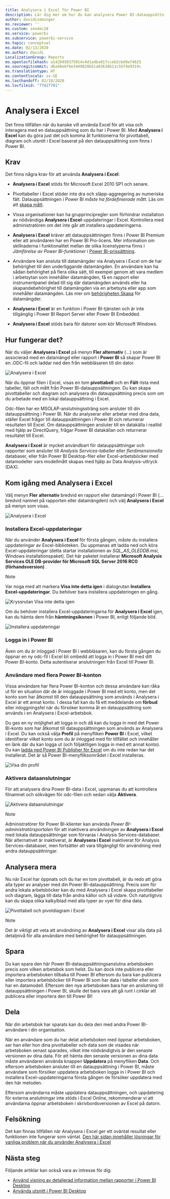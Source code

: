 ```yaml
---
title: Analysera i Excel för Power BI
description: Lär dig mer om hur du kan analysera Power BI-datauppsättningar i Excel
author: davidiseminger
ms.reviewer: ''
ms.custom: seodec18
ms.service: powerbi
ms.subservice: powerbi-service
ms.topic: conceptual
ms.date: 02/13/2020
ms.author: davidi
LocalizationGroup: Reports
ms.openlocfilehash: a142b950375014c4d1adba917cceb2c6d9af4825
ms.sourcegitcommit: d6a48e6f6e3449820b5ca03638b11c55f4e9319c
ms.translationtype: HT
ms.contentlocale: sv-SE
ms.lasthandoff: 02/18/2020
ms.locfileid: "77427701"
---
```

# <a name="analyze-in-excel"></a>Analysera i Excel
Det finns tillfällen när du kanske vill använda Excel för att visa och interagera med en datauppsättning som du har i Power BI. Med **Analysera i Excel** kan du göra just det och komma åt funktionerna för pivottabell, diagram och utsnitt i Excel baserat på den datauppsättning som finns i Power BI.

## <a name="requirements"></a>Krav
Det finns några krav för att använda **Analysera i Excel**:

* **Analysera i Excel** stöds för Microsoft Excel 2010 SP1 och senare.

* Pivottabeller i Excel stöder inte dra och släpp-aggregering av numeriska fält. Datauppsättningen i Power BI *måste ha fördefinierade mått*. Läs om att [skapa mått](desktop-measures.md).
* Vissa organisationer kan ha grupprincipregler som förhindrar installation av nödvändiga **Analysera i Excel**-uppdateringar i Excel. Kontrollera med administratören om det inte går att installera uppdateringarna.
* **Analysera i Excel** kräver att datauppsättningen finns i Power BI Premium eller att användaren har en Power BI Pro-licens. Mer information om skillnaderna i funktionalitet mellan de olika licenstyperna finns i _Jämförelse av Power BI-funktioner_ i [Power BI-prissättning](https://powerbi.microsoft.com/pricing/).
* Användare kan ansluta till datamängder via Analysera i Excel om de har behörighet till den underliggande datamängden.  En användare kan ha sådan behörighet på flera olika sätt, till exempel genom att vara medlem i arbetsytan som innehåller datamängden, få en rapport eller instrumentpanel delad till sig där datamängden används eller ha skapandebehörighet till datamängden via en arbetsyta eller app som innehåller datamängden. Läs mer om [behörigheten Skapa](service-datasets-build-permissions.md) för datamängder.
* **Analysera i Excel** är en funktion i Power BI-tjänsten och är inte tillgänglig i Power BI Report Server eller Power BI Embedded. 
* **Analysera i Excel** stöds bara för datorer som kör Microsoft Windows.

## <a name="how-does-it-work"></a>Hur fungerar det?
När du väljer **Analysera i Excel** på menyn **Fler alternativ** (...) som är associerad med en datamängd eller rapport i **Power BI** så skapar Power BI en .ODC-fil och laddar ned den från webbläsaren till din dator.

![Analysera i Excel](media/service-analyze-in-excel/power-bi-analyze-in-excel.png)

När du öppnar filen i Excel, visas en tom **pivottabell** och en **Fält**-lista med tabeller, fält och mått från Power BI-datauppsättningen. Du kan skapa pivottabeller och diagram och analysera din datauppsättning precis som om du arbetade med en lokal datauppsättning i Excel.

Odc-filen har en MSOLAP-anslutningssträng som ansluter till din datauppsättning i Power BI. När du analyserar eller arbetar med dina data, ställer Excel frågor till datauppsättningen i Power BI och returnerar resultaten till Excel. Om datauppsättningen ansluter till en datakälla i realtid med hjälp av DirectQuery, frågar Power BI datakällan och returnerar resultatet till Excel.

**Analysera i Excel** är mycket användbart för datauppsättningar och rapporter som ansluter till *Analysis Services-tabeller* eller *flerdimensionella* databaser, eller från Power BI Desktop-filer eller Excel-arbetsböcker med datamodeller vars modellmått skapas med hjälp av Data Analysis-uttryck (DAX).

## <a name="get-started-with-analyze-in-excel"></a>Kom igång med Analysera i Excel
Välj menyn **Fler alternativ** bredvid en rapport eller datamängd i Power BI (... bredvid namnet på rapporten eller datamängden) och välj **Analysera i Excel** på menyn som visas.

![Analysera i Excel](media/service-analyze-in-excel/power-bi-analyze-menu.png)

### <a name="install-excel-updates"></a>Installera Excel-uppdateringar
När du använder **Analysera i Excel** för första gången, måste du installera uppdateringar av Excel-biblioteken. Du uppmanas att ladda ned och köra Excel-uppdateringar (detta startar installationen av *SQL_AS_OLEDDB.msi*, Windows installationspaket). Det här paketet installerar **Microsoft Analysis Services OLE DB-provider för Microsoft SQL Server 2016 RC0 (förhandsversion)** .

> [!NOTE]
> Var noga med att markera **Visa inte detta igen** i dialogrutan **Installera Excel-uppdateringar**. Du behöver bara installera uppdateringen en gång.
> 
> 

![Kryssrutan Visa inte detta igen](media/service-analyze-in-excel/pbi_anlz_excel_dontshow.png)

Om du behöver installera Excel-uppdateringarna för **Analysera i Excel** igen, kan du hämta dem från **hämtningsikonen** i Power BI, enligt följande bild.

![Installera uppdateringar](media/service-analyze-in-excel/pbi_anlz_excel_download_again.png)

### <a name="sign-in-to-power-bi"></a>Logga in i Power BI
Även om du är inloggad i Power BI i webbläsaren, kan du första gången du öppnar en ny odc-fil i Excel bli ombedd att logga in i Power BI med ditt Power BI-konto. Detta autentiserar anslutningen från Excel till Power BI.

### <a name="users-with-multiple-power-bi-accounts"></a>Användare med flera Power BI-konton
Vissa användare har flera Power BI-konton och dessa användare kan råka ut för en situation där de är inloggade i Power BI med ett konto, men det konto som har åtkomst till den datauppsättning som används i Analysera i Excel är ett annat konto. I dessa fall kan du få ett meddelande om **förbud** eller inloggningsfel när du försöker komma åt en datauppsättning som används i en Analysera i Excel-arbetsbok.

Du ges en ny möjlighet att logga in och då kan du logga in med det Power BI-konto som har åtkomst till datauppsättningen som används av Analysera i Excel. Du kan också välja **Profil** på menyfliken **Power BI** i Excel, vilket identifierar vilket konto som du är inloggad med för tillfället och innehåller en länk där du kan logga ut (och följaktligen logga in med ett annat konto). Du kan [ladda ned Power BI Publisher för Excel](https://www.microsoft.com/download/details.aspx?id=50729) om du inte redan har det installerat. Det är så Power BI-menyfliksområdet i Excel installeras.

![Visa din profil](media/service-analyze-in-excel/pbi_anlz_excel_profile.png)

### <a name="enable-data-connections"></a>Aktivera dataanslutningar
För att analysera dina Power BI-data i Excel, uppmanas du att kontrollera filnamnet och sökvägen för odc-filen och sedan välja **Aktivera**.

![Aktivera dataanslutningar](media/service-analyze-in-excel/pbi_anlz_excel_enable.png)

> [!NOTE]
> Administratörer för Power BI-klienter kan använda *Power BI-administratörsportalen* för att inaktivera användningen av **Analysera i Excel** med lokala datauppsättningar som förvaras i Analysis Services-databaser. När alternativet är inaktiverat, är **Analysera i Excel** inaktiverat för Analysis Services-databaser, men fortsätter att vara tillgängligt för användning med andra datauppsättningar.
> 
> 

## <a name="analyze-away"></a>Analysera mera
Nu när Excel har öppnats och du har en tom pivottabell, är du redo att göra alla typer av analyser med din Power BI-datauppsättning. Precis som för andra lokala arbetsböcker kan du med Analysera i Excel skapa pivottabeller och diagram, lägga till data från andra källor och så vidare. Och naturligtvis kan du skapa olika kalkylblad med alla typer av vyer för dina data.

![Pivottabell och pivotdiagram i Excel](media/service-analyze-in-excel/pbi_anlz_excel_chart.png)

> [!NOTE]
> Det är viktigt att veta att användning av **Analysera i Excel** visar alla data på detaljnivå för alla användare med behörighet för datauppsättningen.
> 
> 

## <a name="save"></a>Spara
Du kan spara den här Power BI-datauppsättningsanslutna arbetsboken precis som vilken arbetsbok som helst. Du kan dock inte publicera eller importera arbetsboken tillbaka till Power BI eftersom du bara kan publicera eller importera arbetsböcker till Power BI som har data i tabeller eller som har en datamodell. Eftersom den nya arbetsboken bara har en anslutning till datauppsättningen i Power BI, skulle det bara vara att gå runt i cirklar att publicera eller importera den till Power BI!

## <a name="share"></a>Dela
När din arbetsbok har sparats kan du dela den med andra Power BI-användare i din organisation.

När en användare som du har delat arbetsboken med öppnar arbetsboken, ser han eller hon dina pivottabeller och data som de visades när arbetsboken senast sparades, vilket inte nödvändigtvis är den senaste versionen av dina data. För att hämta den senaste versionen av dina data måste användaren använda knappen **Uppdatera** på menyfliken **Data**. Och eftersom arbetsboken ansluter till en datauppsättning i Power BI, måste användare som försöker uppdatera arbetsboken logga in i Power BI och installera Excel-uppdateringarna första gången de försöker uppdatera med den här metoden.

Eftersom användarna måste uppdatera datauppsättningen, och uppdatering för externa anslutningar inte stöds i Excel Online, rekommenderar vi att användarna öppnar arbetsboken i skrivbordsversionen av Excel på datorn.

## <a name="troubleshooting"></a>Felsökning
Det kan finnas tillfällen när Analysera i Excel ger ett oväntat resultat eller funktionen inte fungerar som väntat. [Den här sidan innehåller lösningar för vanliga problem när du använder Analysera i Excel](desktop-troubleshooting-analyze-in-excel.md)

## <a name="next-steps"></a>Nästa steg

Följande artiklar kan också vara av intresse för dig:

* [Använd visning av detaljerad information mellan rapporter i Power BI Desktop](desktop-cross-report-drill-through.md)
* [Använda utsnitt i Power BI Desktop](visuals/power-bi-visualization-slicers.md)


